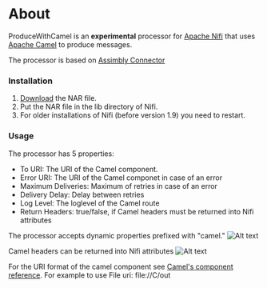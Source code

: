 # About

ProduceWithCamel is an **experimental** processor for [Apache Nifi](http://nifi.apache.org/) that uses [Apache Camel](http://camel.apache.org/) to
produce messages.  

The processor is based on [Assimbly Connector](https://github.com/assimbly/connector)

### Installation

1. [Download](https://github.com/assimbly/producewithcamel/releases) the NAR file.
2. Put the NAR file in the lib directory of Nifi.
3. For older installations of Nifi (before version 1.9) you need to restart.

### Usage

The processor has 5 properties:

* To URI: The URI of the Camel component.
* Error URI: The URI of the Camel componet in case of an error
* Maximum Deliveries: Maximum of retries in case of an error 
* Delivery Delay: Delay between retries
* Log Level: The loglevel of the Camel route
* Return Headers: true/false, if Camel headers must be returned into Nifi attributes


The processor accepts dynamic properties prefixed with "camel."
![Alt text](relative/path/to/img.jpg?raw=true "Dynamic Properties")


Camel headers can be returned into Nifi attributes
![Alt text](relative/path/to/img.jpg?raw=true "Camel Headers")


For the URI format of the camel component see [Camel's component reference](https://camel.apache.org/components/latest/). For 
example to use File uri: file://C/out
